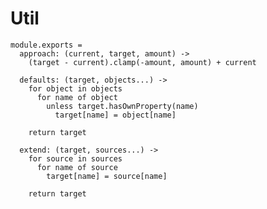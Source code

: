 Util
====

    module.exports =
      approach: (current, target, amount) ->
        (target - current).clamp(-amount, amount) + current

      defaults: (target, objects...) ->
        for object in objects
          for name of object
            unless target.hasOwnProperty(name)
              target[name] = object[name]

        return target

      extend: (target, sources...) ->
        for source in sources
          for name of source
            target[name] = source[name]

        return target
